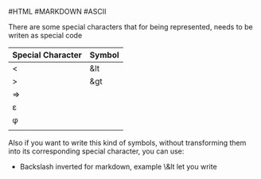 #HTML #MARKDOWN #ASCII

There are some special characters that for being represented, needs to be writen as special code

| Special Character | Symbol |
| ---- | ---- |
| < | \&lt |
| > | \&gt |
| ⇒ |  |
| ε |  |
| φ |  |
|  |  |



Also if you want to write this kind of symbols, without transforming them into its corresponding special character, you can use: 

* Backslash inverted for markdown, example \\\&lt let you write 

